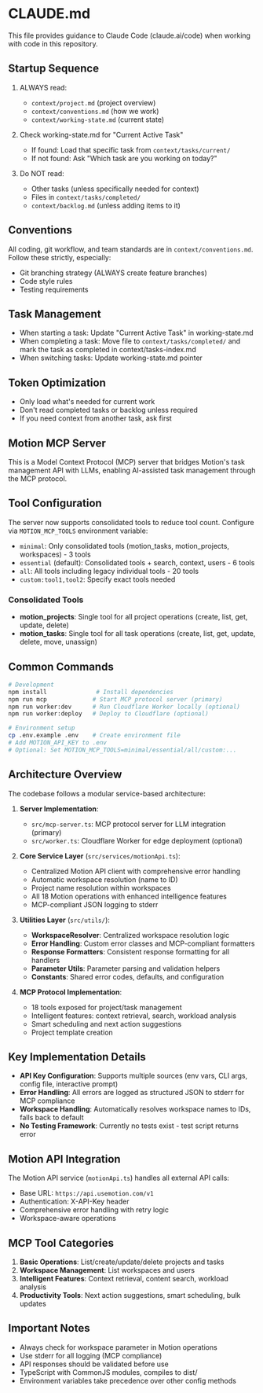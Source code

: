 # CLAUDE.md

This file provides guidance to Claude Code (claude.ai/code) when working with code in this repository.

## Startup Sequence
1. ALWAYS read:
   - `context/project.md` (project overview)
   - `context/conventions.md` (how we work)
   - `context/working-state.md` (current state)

2. Check working-state.md for "Current Active Task"
   - If found: Load that specific task from `context/tasks/current/`
   - If not found: Ask "Which task are you working on today?"

3. Do NOT read:
   - Other tasks (unless specifically needed for context)
   - Files in `context/tasks/completed/`
   - `context/backlog.md` (unless adding items to it)

## Conventions
All coding, git workflow, and team standards are in `context/conventions.md`.
Follow these strictly, especially:
- Git branching strategy (ALWAYS create feature branches)
- Code style rules
- Testing requirements

## Task Management
- When starting a task: Update "Current Active Task" in working-state.md
- When completing a task: Move file to `context/tasks/completed/` and mark the task as completed in context/tasks-index.md
- When switching tasks: Update working-state.md pointer

## Token Optimization
- Only load what's needed for current work
- Don't read completed tasks or backlog unless required
- If you need context from another task, ask first


## Motion MCP Server

This is a Model Context Protocol (MCP) server that bridges Motion's task management API with LLMs, enabling AI-assisted task management through the MCP protocol.

## Tool Configuration

The server now supports consolidated tools to reduce tool count. Configure via `MOTION_MCP_TOOLS` environment variable:

- `minimal`: Only consolidated tools (motion_tasks, motion_projects, workspaces) - 3 tools
- `essential` (default): Consolidated tools + search, context, users - 6 tools  
- `all`: All tools including legacy individual tools - 20 tools
- `custom:tool1,tool2`: Specify exact tools needed

### Consolidated Tools

- **motion_projects**: Single tool for all project operations (create, list, get, update, delete)
- **motion_tasks**: Single tool for all task operations (create, list, get, update, delete, move, unassign)

## Common Commands

```bash
# Development
npm install              # Install dependencies
npm run mcp             # Start MCP protocol server (primary)
npm run worker:dev      # Run Cloudflare Worker locally (optional)
npm run worker:deploy   # Deploy to Cloudflare (optional)

# Environment setup
cp .env.example .env    # Create environment file
# Add MOTION_API_KEY to .env
# Optional: Set MOTION_MCP_TOOLS=minimal/essential/all/custom:...
```

## Architecture Overview

The codebase follows a modular service-based architecture:

1. **Server Implementation**:
   - `src/mcp-server.ts`: MCP protocol server for LLM integration (primary)
   - `src/worker.ts`: Cloudflare Worker for edge deployment (optional)

2. **Core Service Layer** (`src/services/motionApi.ts`):
   - Centralized Motion API client with comprehensive error handling
   - Automatic workspace resolution (name to ID)
   - Project name resolution within workspaces
   - All 18 Motion operations with enhanced intelligence features
   - MCP-compliant JSON logging to stderr

3. **Utilities Layer** (`src/utils/`):
   - **WorkspaceResolver**: Centralized workspace resolution logic
   - **Error Handling**: Custom error classes and MCP-compliant formatters
   - **Response Formatters**: Consistent response formatting for all handlers
   - **Parameter Utils**: Parameter parsing and validation helpers
   - **Constants**: Shared error codes, defaults, and configuration

4. **MCP Protocol Implementation**:
   - 18 tools exposed for project/task management
   - Intelligent features: context retrieval, search, workload analysis
   - Smart scheduling and next action suggestions
   - Project template creation

## Key Implementation Details

- **API Key Configuration**: Supports multiple sources (env vars, CLI args, config file, interactive prompt)
- **Error Handling**: All errors are logged as structured JSON to stderr for MCP compliance
- **Workspace Handling**: Automatically resolves workspace names to IDs, falls back to default
- **No Testing Framework**: Currently no tests exist - test script returns error

## Motion API Integration

The Motion API service (`motionApi.ts`) handles all external API calls:
- Base URL: `https://api.usemotion.com/v1`
- Authentication: X-API-Key header
- Comprehensive error handling with retry logic
- Workspace-aware operations

## MCP Tool Categories

1. **Basic Operations**: List/create/update/delete projects and tasks
2. **Workspace Management**: List workspaces and users
3. **Intelligent Features**: Context retrieval, content search, workload analysis
4. **Productivity Tools**: Next action suggestions, smart scheduling, bulk updates

## Important Notes

- Always check for workspace parameter in Motion operations
- Use stderr for all logging (MCP compliance)
- API responses should be validated before use
- TypeScript with CommonJS modules, compiles to dist/
- Environment variables take precedence over other config methods
